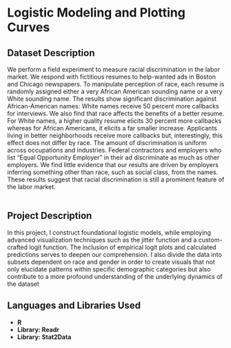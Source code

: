 <h1>Logistic Modeling and Plotting Curves</h1>

<h2>Dataset Description</h2>
We perform a field experiment to measure racial discrimination in the labor market. We respond with fictitious resumes to help-wanted ads in Boston and Chicago newspapers. To manipulate perception of race, each resume is randomly assigned either a very African American sounding name or a very White sounding name. The results show significant discrimination against African-American names: White names receive 50 percent more callbacks for interviews. We also find that race affects the benefits of a better resume. For White names, a higher quality resume elicits 30 percent more callbacks whereas for African Americans, it elicits a far smaller increase. Applicants living in better neighborhoods receive more callbacks but, interestingly, this effect does not differ by race. The amount of discrimination is uniform across occupations and industries. Federal contractors and employers who list “Equal Opportunity Employer” in their ad discriminate as much as other employers. We find little evidence that our results are driven by employers inferring something other than race, such as social class, from the names. These results suggest that racial discrimination is still a prominent feature of the labor market.   
<br />
<br />

<h2>Project Description</h2>
In this project, I construct foundational logistic models, while employing advanced visualization techniques such as the jitter function and a custom-crafted logit function. The inclusion of empirical logit plots and calculated predictions serves to deepen our comprehension. I also divide the data into subsets dependent on race and gender in order to create visuals that not only elucidate patterns within specific demographic categories but also contribute to a more profound understanding of the underlying dynamics of the dataset
<br />


<h2>Languages and Libraries Used</h2>

- <b>R</b> 
- <b>Library: Readr </b>
- <b>Library: Stat2Data </b>
